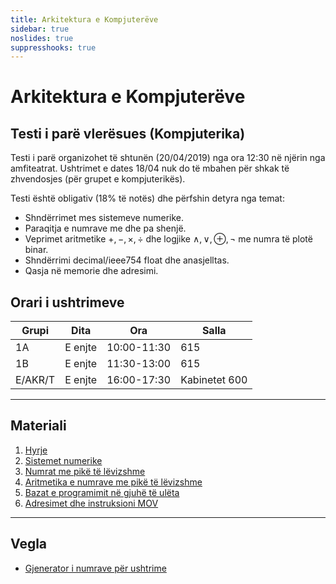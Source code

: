 ```yaml
---
title: Arkitektura e Kompjuterëve
sidebar: true
noslides: true
suppresshooks: true
---
```


# Arkitektura e Kompjuterëve

## Testi i parë vlerësues (Kompjuterika)

Testi i parë organizohet të shtunën (20/04/2019) nga ora 12:30 në njërin nga amfiteatrat. Ushtrimet e dates 18/04 nuk do të mbahen për shkak të zhvendosjes (për grupet e kompjuterikës).

Testi është obligativ (18% të notës) dhe përfshin detyra nga temat:

- Shndërrimet mes sistemeve numerike.
- Paraqitja e numrave me dhe pa shenjë.
- Veprimet aritmetike $+, -, \times, \div$ dhe logjike $\land, \lor, \oplus, \neg$ me numra të plotë binar.
- Shndërrimi decimal/ieee754 float dhe anasjelltas.
- Qasja në memorie dhe adresimi.

## Orari i ushtrimeve

| Grupi   | Dita    | Ora         | Salla         |
| ------- | ------- | ----------- | ------------- |
| 1A      | E enjte | 10:00-11:30 | 615           |
| 1B      | E enjte | 11:30-13:00 | 615           |
| E/AKR/T | E enjte | 16:00-17:30 | Kabinetet 600 |

---

## Materiali

1. [Hyrje](/lendet/arkitektura-kompjutereve/java1)
2. [Sistemet numerike](/lendet/arkitektura-kompjutereve/java2)
3. [Numrat me pikë të lëvizshme](/lendet/arkitektura-kompjutereve/java3)
4. [Aritmetika e numrave me pikë të lëvizshme](/lendet/arkitektura-kompjutereve/java4)
5. [Bazat e programimit në gjuhë të ulëta](/lendet/arkitektura-kompjutereve/java5)
6. [Adresimet dhe instruksioni MOV](/lendet/arkitektura-kompjutereve/java6)

---

## Vegla

- [Gjenerator i numrave për ushtrime](/app?id=yku4hgwdxdbjsygctdbixqv4dtbknq4geeywkiodwz4fy2reaf6am3zxgq)
